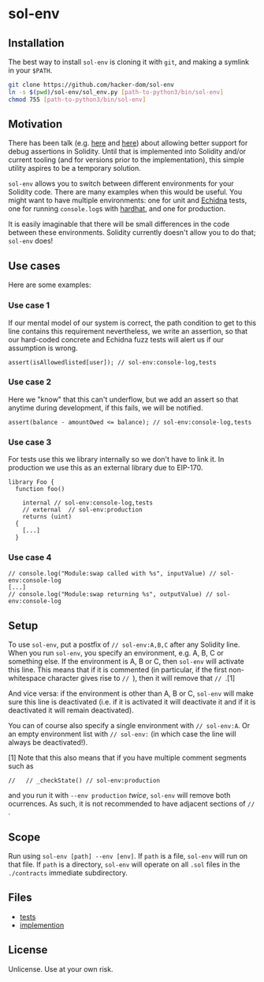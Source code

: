 # sol-env

## Installation

The best way to install `sol-env` is cloning it with `git`, and making a symlink in your `$PATH`.

```bash
git clone https://github.com/hacker-dom/sol-env
ln -s $(pwd)/sol-env/sol_env.py [path-to-python3/bin/sol-env]
chmod 755 [path-to-python3/bin/sol-env]
```

## Motivation
There has been talk (e.g. [here](https://github.com/ethereum/solidity/issues/10825) and [here](https://github.com/ethereum/solidity/issues/8146)) about allowing better support for debug assertions in Solidity. Until that is implemented into Solidity and/or current tooling (and for versions prior to the implementation), this simple utility aspires to be a temporary solution.

`sol-env` allows you to switch between different environments for your Solidity code. There are many examples when this would be useful. You might want to have multiple environments: one for unit and [Echidna](https://github.com/crytic/echidna) tests, one for running `console.log`s with [hardhat](https://github.com/nomiclabs/hardhat), and one for production.

It is easily imaginable that there will be small differences in the code between these environments. Solidity currently doesn't allow you to do that; `sol-env` does!

## Use cases

Here are some examples:

### Use case 1

If our mental model of our system is correct, the path condition to get to this line contains this requirement nevertheless, we write an assertion, so that our hard-coded concrete and Echidna fuzz tests will alert us if our assumption is wrong.

```solidity
assert(isAllowedlisted[user]); // sol-env:console-log,tests
```


### Use case 2
Here we "know" that this can't underflow, but we add an assert so that anytime during development, if this fails, we will be notified.

```solidity
assert(balance - amountOwed <= balance); // sol-env:console-log,tests
```

### Use case 3
For tests use this we library internally so we don't have to link it. In production we use this as an external library due to EIP-170.

```solidity
library Foo {
  function foo()
    
    internal // sol-env:console-log,tests
    // external  // sol-env:production
    returns (uint)
  {
    [...]
  }
```

### Use case 4

```solidity
// console.log("Module:swap called with %s", inputValue) // sol-env:console-log
[...]
// console.log("Module:swap returning %s", outputValue) // sol-env:console-log
```

## Setup

To use `sol-env`, put a postfix of `// sol-env:A,B,C` after any Solidity line. When you run `sol-env`, you specify an environment, e.g. A, B, C or something else. If the environment is A, B or C, then `sol-env` will activate this line. This means that if it is commented (in particular, if the first non-whitespace character gives rise to `// `), then it will remove that `// `.[1]

And vice versa: if the environment is other than A, B or C, `sol-env` will make sure this line is deactivated (i.e. if it is activated it will deactivate it and if it is deactivated it will remain deactivated).

You can of course also specify a single environment with `// sol-env:A`. Or an empty environment list with `// sol-env:` (in which case the line will always be deactivated!).

[1] Note that this also means that if you have multiple comment segments such as

```solidity
//   // _checkState() // sol-env:production
```

and you run it with `--env production` *twice*, `sol-env` will remove both ocurrences. As such, it is not recommended to have adjacent sections of `// `.

## Scope

Run using `sol-env [path] --env [env]`. If `path` is a file, `sol-env` will run on that file. If `path` is a directory, `sol-env` will operate on all `.sol` files in the `./contracts` immediate subdirectory.

## Files
- [tests](./test.py)
- [implemention](./sol_env.py)

## License

Unlicense. Use at your own risk.